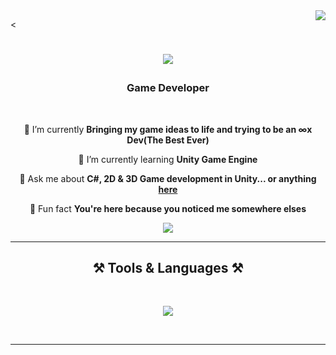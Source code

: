 <img align="right" src="https://visitor-badge.laobi.icu/badge?page_id=still-frosty.still-frosty" />

<<h1 align="center">
    <img src="https://readme-typing-svg.herokuapp.com/?font=Righteous&size=35&center=true&vCenter=true&width=500&height=70&duration=4000&lines=Hi+There!+👻;+I'm+Opeyemi+!+👻;" />
</h1>

<h3 align="center">Game Developer</h3>

<br/>

<div align="center">
 
 🔭 I’m currently **Bringing my game ideas to life and trying to be an ∞x Dev(The Best Ever)**
 
 🌱 I’m currently learning **Unity Game Engine**

💬 Ask me about **C#, 2D & 3D Game development in Unity... or anything [here](Harwobade@gmail.com)**

👻 Fun fact **You're here because you noticed me somewhere elses**

 </div>
 
<div align="center"> 
  <a href="Harwobade@gmail.com">
    <img src="https://img.shields.io/badge/Gmail-333333?style=for-the-badge&logo=gmail&logoColor=black" />
  </a>
</div>

 <hr/>

 <h2 align="center">⚒️ Tools & Languages ⚒️</h2>
<br/>
<div align="center">
    
<img src="https://skillicons.dev/icons?i=cs,unity,vscode,visualstudio" width={100}/><br>
</div>

<br/>
<hr/>

